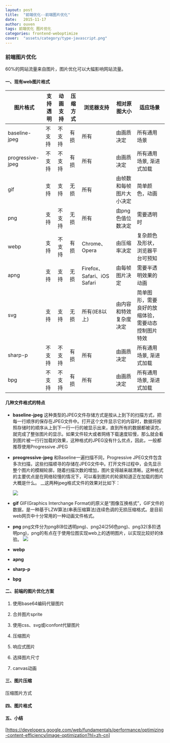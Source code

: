 ```yaml
---
layout: post
title:  "前端优化--前端图片优化"
date:   2015-11-17
author: ouven
tags: 前端优化 图片优化
categories: frontend-weboptimize
cover:  "assets/category/type-javascript.png"
---
```



### 前端图片优化

60%的网站流量来自图片，图片优化可以大幅影响网站流量。

#### 一、现有web图片格式
| 图片格式 | 支持透明 | 动画支持 | 压缩方式 | 浏览器支持 | 相对原图大小 | 适应场景 |
|----|----|-----|----|-----|-----|-----|
| baseline-jpeg | 不支持 |不支持| 有损 | 所有 | 由画质决定 | 所有通用场景 |
| progressive-jpeg | 不支持 |不支持| 有损 | 所有 | 由画质决定 | 所有通用场景, 渐进式加载 |
| gif | 支持 |支持| 无损 | 所有 | 由帧数和每帧图片大小决定 | 简单颜色，动画 |
| png | 支持 |不支持| 无损 | 所有 | 由png色值位数决定 | 需要透明时 |
| webp | 支持 | 不支持| 有损 | Chrome、Opera | 由压缩率决定 | 复杂颜色及形状，浏览器平台可预知 |
| apng | 支持 |支持| 无损 | Firefox、Safari、iOS Safari | 由每帧图片决定 | 需要半透明效果的动画 |
| svg | 支持 |支持| 无损 | 所有(IE8以上) | 由内容和特效复杂度决定 | 简单图形，需要良好的放缩体验，需要动态控制图片特效 |
| sharp-p | 不支持 |不支持| 有损 | 所有 | 由画质决定 | 所有通用场景, 渐进式加载 |
| bpg | 不支持 |不支持| 有损 | 所有 | 由画质决定 | 所有通用场景, 渐进式加载 |

#### 几种文件格式的特点
- **baseline-jpeg**
    这种类型的JPEG文件存储方式是按从上到下的扫描方式，把每一行顺序的保存在JPEG文件中。打开这个文件显示它的内容时，数据将按照存储时的顺序从上到下一行一行的被显示出来，直到所有的数据都被读完，就完成了整张图片的显示。如果文件较大或者网络下载速度较慢，那么就会看到图片被一行行加载的效果，这种格式的JPEG没有什么优点，因此，一般都推荐使用Progressive JPEG
    
- **preogressive-jpeg**
    和Baseline一遍扫描不同，Progressive JPEG文件包含多次扫描，这些扫描顺寻的存储在JPEG文件中。打开文件过程中，会先显示整个图片的模糊轮廓，随着扫描次数的增加，图片变得越来越清晰。这种格式的主要优点是在网络较慢的情况下，可以看到图片的轮廓知道正在加载的图片大概是什么。
    __这两种jpeg格式文件的效果对比如下：
    
    ![](http://7tszky.com1.z0.glb.clouddn.com/Fo8q3huYFyQma_rsSvo28dUyd7mN)

- **gif**
    GIF(Graphics Interchange Format)的原义是“图像互换格式”，GIF文件的数据，是一种基于LZW算法(串表压缩算法)连续色调的无损压缩格式。是目前web网页中十分常用的一种动画文件格式。

- **png**
    png文件分为png8(8位透明png)、png24(256色png)、png32(多阶透明png)，png的有点在于使用位图实现web上的透明图片，以实现比较好的体验。
    ![](http://7tszky.com1.z0.glb.clouddn.com/FnRWuq6-ElyEqZIw0MrUiXaSL3e7)
    
- **webp**


- **apng**


- **sharp-p**


- **bpg**


#### 二、前端的图片优化方案
1. 使用base64编码代替图片
    
2. 合并图片sprite

3. 使用css、svg或iconfont代替图片

4. 压缩图片 

5. 响应式图片

6. 选择图片尺寸

7. canvas动画

#### 三、图片压缩
压缩图片方式

#### 四、图片格式

#### 五、小结
[https://developers.google.com/web/fundamentals/performance/optimizing-content-efficiency/image-optimization?hl=zh-cn]